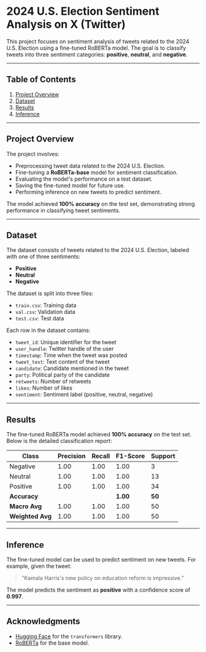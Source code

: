 # 2024 U.S. Election Sentiment Analysis on X (Twitter)

This project focuses on sentiment analysis of tweets related to the 2024 U.S. Election using a fine-tuned RoBERTa model. The goal is to classify tweets into three sentiment categories: **positive**, **neutral**, and **negative**.

---

## Table of Contents
1. [Project Overview](#project-overview)
2. [Dataset](#dataset)
3. [Results](#results)
4. [Inference](#inference)


---

## Project Overview

The project involves:
- Preprocessing tweet data related to the 2024 U.S. Election.
- Fine-tuning a **RoBERTa-base** model for sentiment classification.
- Evaluating the model's performance on a test dataset.
- Saving the fine-tuned model for future use.
- Performing inference on new tweets to predict sentiment.

The model achieved **100% accuracy** on the test set, demonstrating strong performance in classifying tweet sentiments.

---

## Dataset

The dataset consists of tweets related to the 2024 U.S. Election, labeled with one of three sentiments:
- **Positive**
- **Neutral**
- **Negative**

The dataset is split into three files:
- `train.csv`: Training data
- `val.csv`: Validation data
- `test.csv`: Test data

Each row in the dataset contains:
- `tweet_id`: Unique identifier for the tweet
- `user_handle`: Twitter handle of the user
- `timestamp`: Time when the tweet was posted
- `tweet_text`: Text content of the tweet
- `candidate`: Candidate mentioned in the tweet
- `party`: Political party of the candidate
- `retweets`: Number of retweets
- `likes`: Number of likes
- `sentiment`: Sentiment label (positive, neutral, negative)

---

## Results

The fine-tuned RoBERTa model achieved **100% accuracy** on the test set. Below is the detailed classification report:

| Class     | Precision | Recall | F1-Score | Support |
|-----------|-----------|--------|----------|---------|
| Negative  | 1.00      | 1.00   | 1.00     | 3       |
| Neutral   | 1.00      | 1.00   | 1.00     | 13      |
| Positive  | 1.00      | 1.00   | 1.00     | 34      |
| **Accuracy** |          |        | **1.00** | **50**  |
| **Macro Avg** | 1.00    | 1.00   | 1.00     | 50      |
| **Weighted Avg** | 1.00 | 1.00   | 1.00     | 50      |

---


## Inference

The fine-tuned model can be used to predict sentiment on new tweets. For example, given the tweet:

> "Kamala Harris's new policy on education reform is impressive."

The model predicts the sentiment as **positive** with a confidence score of **0.997**.

---


## Acknowledgments
- [Hugging Face](https://huggingface.co/) for the `transformers` library.
- [RoBERTa](https://arxiv.org/abs/1907.11692) for the base model.
